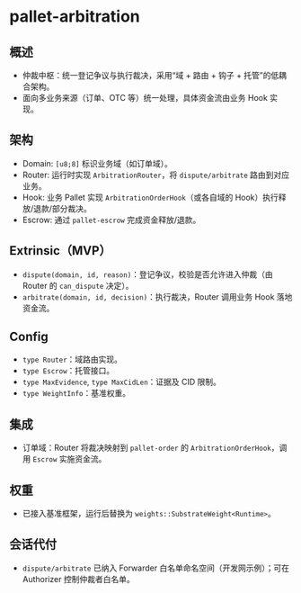 # pallet-arbitration

## 概述
- 仲裁中枢：统一登记争议与执行裁决，采用“域 + 路由 + 钩子 + 托管”的低耦合架构。
- 面向多业务来源（订单、OTC 等）统一处理，具体资金流由业务 Hook 实现。

## 架构
- Domain: `[u8;8]` 标识业务域（如订单域）。
- Router: 运行时实现 `ArbitrationRouter`，将 `dispute/arbitrate` 路由到对应业务。
- Hook: 业务 Pallet 实现 `ArbitrationOrderHook`（或各自域的 Hook）执行释放/退款/部分裁决。
- Escrow: 通过 `pallet-escrow` 完成资金释放/退款。

## Extrinsic（MVP）
- `dispute(domain, id, reason)`：登记争议，校验是否允许进入仲裁（由 Router 的 `can_dispute` 决定）。
- `arbitrate(domain, id, decision)`：执行裁决，Router 调用业务 Hook 落地资金流。

## Config
- `type Router`：域路由实现。
- `type Escrow`：托管接口。
- `type MaxEvidence`, `type MaxCidLen`：证据及 CID 限制。
- `type WeightInfo`：基准权重。

## 集成
- 订单域：Router 将裁决映射到 `pallet-order` 的 `ArbitrationOrderHook`，调用 `Escrow` 实施资金流。

## 权重
- 已接入基准框架，运行后替换为 `weights::SubstrateWeight<Runtime>`。

## 会话代付
- `dispute/arbitrate` 已纳入 Forwarder 白名单命名空间（开发网示例）；可在 Authorizer 控制仲裁者白名单。
